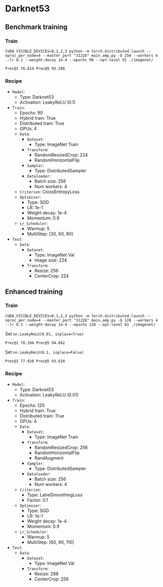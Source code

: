 
# Darknet53

## Benchmark training

### Train

```shell
CUDA_VISIBLE_DEVICES=0,1,2,3 python -m torch.distributed.launch --nproc_per_node=4 --master_port "31226" main_amp.py -b 256 --workers 4 --lr 0.1 --weight-decay 1e-4 --epochs 90 --opt-level O1 ./imagenet/
```

```text
Prec@1 76.814 Prec@5 93.286
```

### Recipe

* `Model`: 
  * Type: Darknet53
  * Activation: LeakyReLU (0.1)
* `Train`:
  * Epochs: 90
  * Hybrid train: True
  * Distributed train: True
  * GPUs: 4
  * `Data`:
    * `Dataset`: 
      * Type: ImageNet Train
    * `Transform`:
      * RandomResizedCrop: 224
      * RandomHorizontalFlip
    * `Sampler`:
      * Type: DistributedSampler
    * `Dataloader`:
      * Batch size: 256
      * Num workers: 4
  * `Criterion`: CrossEntropyLoss
  * `Optimizer`: 
    * Type: SGD
    * LR: 1e-1
    * Weight decay: 1e-4
    * Momentum: 0.9
  * `Lr_Scheduler`:
    * Warmup: 5
    * MultiStep: [30, 60, 80]
* `Test`:
  * `Data`:
    * `Dataset`:
      * Type: ImageNet Val
      * Image size: 224
    * `Transform`:
      * Resize: 256
      * CenterCrop: 224

## Enhanced training

### Train

```shell
CUDA_VISIBLE_DEVICES=0,1,2,3 python -m torch.distributed.launch --nproc_per_node=4 --master_port "31226" main_amp.py -b 128 --workers 4 --lr 0.1 --weight-decay 1e-4 --epochs 120 --opt-level O1 ./imagenet/
```

Set `nn.LeakyReLU(0.01, inplace=True)`

```text
Prec@1 78.104 Prec@5 94.042
```

Set `nn.LeakyReLU(0.1, inplace=False)`

```text
Prec@1 77.920 Prec@5 93.810
```

### Recipe

* `Model`: 
  * Type: Darknet53
  * Activation: LeakyReLU (0.01)
* `Train`:
  * Epochs: 120
  * Hybrid train: True
  * Distributed train: True
  * GPUs: 4
  * `Data`:
    * `Dataset`: 
      * Type: ImageNet Train
    * `Transform`:
      * RandomResizedCrop: 256
      * RandomHorizontalFlip
      * RandAugment
    * `Sampler`:
      * Type: DistributedSampler
    * `Dataloader`:
      * Batch size: 256
      * Num workers: 4
  * `Criterion`: 
    * Type: LabelSmoothingLoss
    * Factor: 0.1
  * `Optimizer`: 
    * Type: SGD
    * LR: 1e-1
    * Weight decay: 1e-4
    * Momentum: 0.9
  * `Lr_Scheduler`:
    * Warmup: 5
    * MultiStep: [60, 90, 110]
* `Test`:
  * `Data`:
    * `Dataset`:
      * Type: ImageNet Val
    * `Transform`:
      * Resize: 288
      * CenterCrop: 256